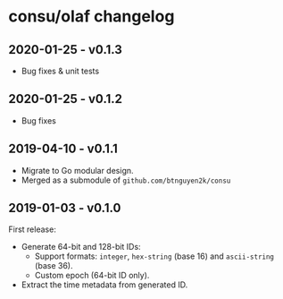 # consu/olaf changelog

## 2020-01-25 - v0.1.3

- Bug fixes & unit tests

## 2020-01-25 - v0.1.2

- Bug fixes

## 2019-04-10 - v0.1.1

- Migrate to Go modular design.
- Merged as a submodule of `github.com/btnguyen2k/consu`

## 2019-01-03 - v0.1.0

First release:

- Generate 64-bit and 128-bit IDs:
    - Support formats: `integer`, `hex-string` (base 16) and `ascii-string` (base 36).
    - Custom epoch (64-bit ID only).
- Extract the time metadata from generated ID.
